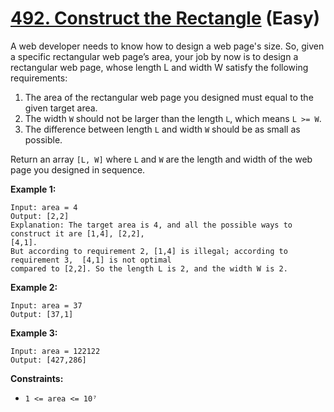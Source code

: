 # [492. Construct the Rectangle][link] (Easy)

[link]: https://leetcode.com/problems/construct-the-rectangle/

A web developer needs to know how to design a web page's size. So, given a specific rectangular web
page’s area, your job by now is to design a rectangular web page, whose length L and width W satisfy
the following requirements:

1. The area of the rectangular web page you designed must equal to the given target area.
2. The width `W` should not be larger than the length `L`, which means `L >= W`.
3. The difference between length `L` and width `W` should be as small as possible.

Return an array `[L, W]` where `L` and `W` are the length and width of the web page you designed in
sequence.

**Example 1:**

```
Input: area = 4
Output: [2,2]
Explanation: The target area is 4, and all the possible ways to construct it are [1,4], [2,2],
[4,1].
But according to requirement 2, [1,4] is illegal; according to requirement 3,  [4,1] is not optimal
compared to [2,2]. So the length L is 2, and the width W is 2.
```

**Example 2:**

```
Input: area = 37
Output: [37,1]
```

**Example 3:**

```
Input: area = 122122
Output: [427,286]
```

**Constraints:**

- `1 <= area <= 10⁷`
